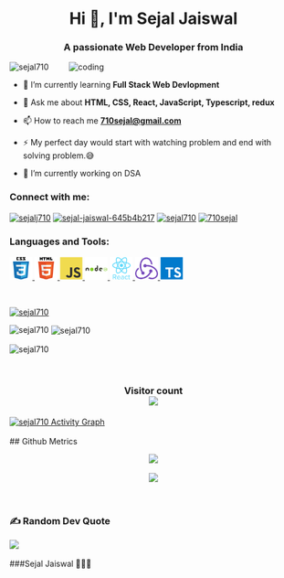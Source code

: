 <h1 align="center">Hi 👋, I'm Sejal Jaiswal</h1>
<h3 align="center">A passionate Web Developer from India</h3>
<img align="right" alt="coding" width="400" src="https://cdn.dribbble.com/users/17707/screenshots/2413754/rrr.gif" />

<p align="left"> <img src="https://komarev.com/ghpvc/?username=sejal710&label=Profile%20views&color=0e75b6&style=flat" alt="sejal710" /> </p>

- 🌱 I’m currently learning **Full Stack Web Devlopment**

- 💬 Ask me about **HTML, CSS, React, JavaScript, Typescript, redux**

- 📫 How to reach me **710sejal@gmail.com**

- ⚡ My perfect day would start with watching problem and end with solving problem.😅

- 🔭 I’m currently working on DSA

<h3 align="left">Connect with me:</h3>
<p align="left">
<a href="https://twitter.com/sejalj710" target="blank"><img align="center" src="https://raw.githubusercontent.com/rahuldkjain/github-profile-readme-generator/master/src/images/icons/Social/twitter.svg" alt="sejalj710" height="30" width="40" /></a>
<a href="https://linkedin.com/in/sejal-jaiswal-645b4b217" target="blank"><img align="center" src="https://raw.githubusercontent.com/rahuldkjain/github-profile-readme-generator/master/src/images/icons/Social/linked-in-alt.svg" alt="sejal-jaiswal-645b4b217" height="30" width="40" /></a>
<a href="https://codesandbox.com/sejal710" target="blank"><img align="center" src="https://raw.githubusercontent.com/rahuldkjain/github-profile-readme-generator/master/src/images/icons/Social/codesandbox.svg" alt="sejal710" height="30" width="40" /></a>
<a href="https://www.leetcode.com/710sejal" target="blank"><img align="center" src="https://raw.githubusercontent.com/rahuldkjain/github-profile-readme-generator/master/src/images/icons/Social/leet-code.svg" alt="710sejal" height="30" width="40" /></a>
</p>

<h3 align="left">Languages and Tools:</h3>
<p align="left"> <a href="https://www.w3schools.com/css/" target="_blank" rel="noreferrer">
<img src="https://raw.githubusercontent.com/devicons/devicon/master/icons/css3/css3-original-wordmark.svg" alt="css3" width="40" height="40"/> </a>
<a href="https://www.w3.org/html/" target="_blank" rel="noreferrer"> <img src="https://raw.githubusercontent.com/devicons/devicon/master/icons/html5/html5-original-wordmark.svg" alt="html5" width="40" height="40"/> </a> <a href="https://developer.mozilla.org/en-US/docs/Web/JavaScript" target="_blank" rel="noreferrer"> <img src="https://raw.githubusercontent.com/devicons/devicon/master/icons/javascript/javascript-original.svg" alt="javascript" width="40" height="40"/> </a> <a href="https://nodejs.org" target="_blank" rel="noreferrer"> <img src="https://raw.githubusercontent.com/devicons/devicon/master/icons/nodejs/nodejs-original-wordmark.svg" alt="nodejs" width="40" height="40"/> </a> <a href="https://reactjs.org/" target="_blank" rel="noreferrer"> <img src="https://raw.githubusercontent.com/devicons/devicon/master/icons/react/react-original-wordmark.svg" alt="react" width="40" height="40"/> </a> 
 <a href="https://redux.js.org" target="_blank" rel="noreferrer"> <img src="https://raw.githubusercontent.com/devicons/devicon/master/icons/redux/redux-original.svg" alt="redux" width="40" height="40"/> </a> <a href="https://www.typescriptlang.org/" target="_blank" rel="noreferrer"> 
  <img src="https://raw.githubusercontent.com/devicons/devicon/master/icons/typescript/typescript-original.svg" alt="typescript" width="40" height="40"/> </a> </p>
 
 <br/>
 
<!-- Trophy  -->
<p align="left"> <a href="https://github.com/ryo-ma/github-profile-trophy"><img src="https://github-profile-trophy.vercel.app/?username=sejal710" alt="sejal710" /></a> </p>


<p><img align="left" src="https://github-readme-stats-sigma-five.vercel.app/api/top-langs?username=sejal710&show_icons=true&locale=en&layout=compact" alt="sejal710" /></p>

<p>&nbsp;<img align="center" src="https://github-readme-stats-sigma-five.vercel.app/api?username=sejal710&show_icons=true&locale=en" alt="sejal710" /></p>

<p><img align="center" src="https://github-readme-streak-stats.herokuapp.com/?user=sejal710&theme=sea" alt="sejal710" />
</p>
<br/>
    <h3 align="center"> 
        Visitor count <br>
        <img src="https://profile-counter.glitch.me/sejal710&theme=sea/count.svg" />
      </h3>
<div>
 <a href="https://github.com/sejal710/github-readme-activity-graph">
  <img alt="sejal710 Activity Graph" src="https://github-readme-activity-graph.cyclic.app/graph?username=sejal710&bg_color=FFFFFF&color=1E88E5&line=1E88E5&point=42A5F5&hide_border=true" /></a>
<div> 
 <br />
  ## Github Metrics
 <br />
<p align="center">
  <img width="625em" src="http://github-profile-summary-cards.vercel.app/api/cards/profile-details?username=sejal710&theme=github" />
</p>
<p align="center">
  <img width="625em" src="https://metrics.lecoq.io/sejal710?template=classic&base=header%2C%20activity%2C%20community%2C%20repositories%2C%20metadata&base.indepth=false&base.hireable=false&base.skip=false&config.timezone=Asia%2FCalcutta" />
</p>
<!-- <img src="https://metrics.lecoq.io/sejal710?template=classic&leetcode=1&skyline=1&base=header%2C%20activity%2C%20community%2C%20repositories%2C%20metadata&base.indepth=false&base.hireable=false&base.skip=false&skyline=false&skyline.year=2022&skyline.frames=60&skyline.quality=0.5&skyline.compatibility=false&skyline.settings=%7B%0A%20%20%22url%22%3A%20%22https%3A%2F%2Fskyline.github.com%2F%24%7Blogin%7D%2F%24%7Byear%7D%22%2C%0A%20%20%22ready%22%3A%20%22%5B...document.querySelectorAll('span')%5D.map(span%20%3D%3E%20span.innerText).includes('Share%20on%20Twitter')%22%2C%0A%20%20%22wait%22%3A%201%2C%0A%20%20%22hide%22%3A%20%22button%2C%20footer%2C%20a%22%0A%7D%0A&leetcode=false&leetcode.user=710sejal.user.login&leetcode.sections=solved&leetcode.limit.skills=10&leetcode.limit.recent=2&config.timezone=Asia%2FCalcutta"> -->
<br/>

### ✍️ Random Dev Quote

![](https://quotes-github-readme.vercel.app/api?type=horizontal&theme=sea)
 
 
###Sejal Jaiswal 💛🤍💛
